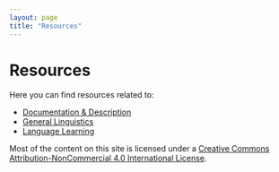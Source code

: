 ```yaml
---
layout: page
title: "Resources"
---
```


# Resources

Here you can find resources related to:

- [Documentation & Description](Documentation-Description.html)
- [General Linguistics](General-Linguistics.html)
- [Language Learning](Language-Learning.html)

Most of the content on this site is licensed under a [Creative Commons Attribution-NonCommercial 4.0 International License](http://creativecommons.org/licenses/by-nc/4.0/).
